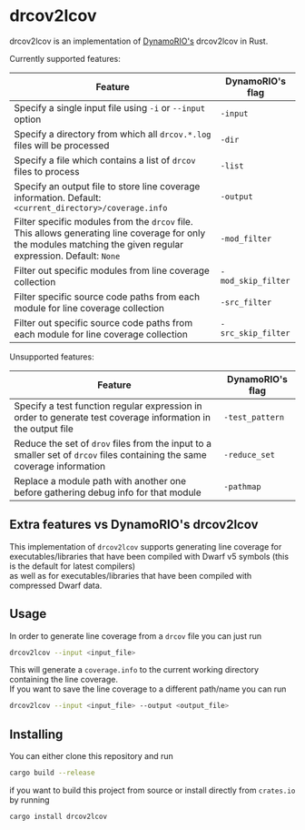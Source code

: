 # drcov2lcov

drcov2lcov is an implementation of [DynamoRIO's](https://dynamorio.org/page_drcov.html) drcov2lcov in Rust.

Currently supported features:

| Feature                                                                                                                                                         | DynamoRIO's flag   |
|-----------------------------------------------------------------------------------------------------------------------------------------------------------------|--------------------|
| Specify a single input file using `-i` or `--input` option                                                                                                      | `-input`           |
| Specify a directory from which all `drcov.*.log` files will be processed                                                                                        | `-dir`             |
| Specify a file which contains a list of `drcov` files to process                                                                                                | `-list`            |
| Specify an output file to store line coverage information. Default: `<current_directory>/coverage.info`                                                         | `-output`          |
| Filter specific modules from the `drcov` file. This allows generating line coverage for only the modules matching the given regular expression. Default: `None` | `-mod_filter`      |
| Filter out specific modules from line coverage collection                                                                                                       | `-mod_skip_filter` |
| Filter specific source code paths from each module for line coverage collection                                                                                 | `-src_filter`      |
| Filter out specific source code paths from each module for line coverage collection                                                                             | `-src_skip_filter` |

Unsupported features:

| Feature                                                                                                                  | DynamoRIO's flag |
|--------------------------------------------------------------------------------------------------------------------------|------------------|
| Specify a test function regular expression in order to generate test coverage information in the output file             | `-test_pattern`  |
| Reduce the set of `drov` files from the input to a smaller set of `drcov` files containing the same coverage information | `-reduce_set`    |
| Replace a module path with another one before gathering debug info for that module                                       | `-pathmap`       |

## Extra features vs DynamoRIO's drcov2lcov

This implementation of `drcov2lcov` supports generating line coverage for executables/libraries that have been compiled
with Dwarf v5 symbols (this is the default for latest compilers)\
as well as for executables/libraries that have been compiled with compressed Dwarf data.

## Usage

In order to generate line coverage from a `drcov` file you can just run

```bash
drcov2lcov --input <input_file>
```

This will generate a `coverage.info` to the current working directory containing the line coverage.\
If you want to save the line coverage to a different path/name you can run

```bash
drcov2lcov --input <input_file> --output <output_file>
```

## Installing

You can either clone this repository and run

```bash
cargo build --release
```

if you want to build this project from source or install directly from `crates.io` by running

```bash
cargo install drcov2lcov
```

